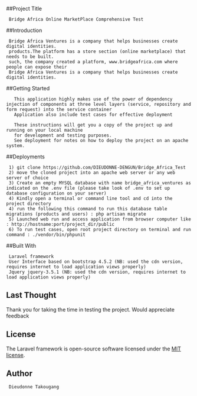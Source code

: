 
##Project Title

     Bridge Africa Online MarketPlace Comprehensive Test

##Introduction

     Bridge Africa Ventures is a company that helps businesses create digital identities.
     products.The platform has a store section (online marketplace) that needs to be built.
     such, the company created a platform, www.bridgeafrica.com where people can expose their
     Bridge Africa Ventures is a company that helps businesses create digital identities.


##Getting Started


       This application highly makes use of the power of dependency injection of components at three level layers (service, repository and form request) into the service container
       Application also include test cases for effective deployment
       
       These instructions will get you a copy of the project up and running on your local machine 
       for development and testing purposes. 
       See deployment for notes on how to deploy the project on an apache  system.
 ##Deployments
 
     1) git clone https://github.com/DIEUDONNE-DENGUN/Bridge_Africa_Test
     2) move the cloned project into an apache web server or any web server of choice 
     3) Create an empty MYSQL database with name bridge_africa_ventures as indicated on the .env file (please take look of .env to set up database configuration on your server)
     4) Kindly open a terminal or command line tool and cd into the project directory
     4) run the following this command to run this database table migrations (products and users) : php artisan migrate
     5) Launched web run and access application from browser computer like : http://hostname:port/project_dir/public
     6) To run test cases, open root project directory on terminal and run command : ./vendor/bin/phpunit
 ##Built With
 
     Laravel framework
     User Interface based on bootstrap 4.5.2 (NB: used the cdn version, requires internet to load application views properly)
     Jquery jquery-3.5.1 (NB: used the cdn version, requires internet to load application views properly)
             
## Last Thought

Thank you for taking the time in testing the project. Would appreciate feedback

## License

The Laravel framework is open-source software licensed under the [MIT license](https://opensource.org/licenses/MIT).

## Author

     Dieudonne Takougang
